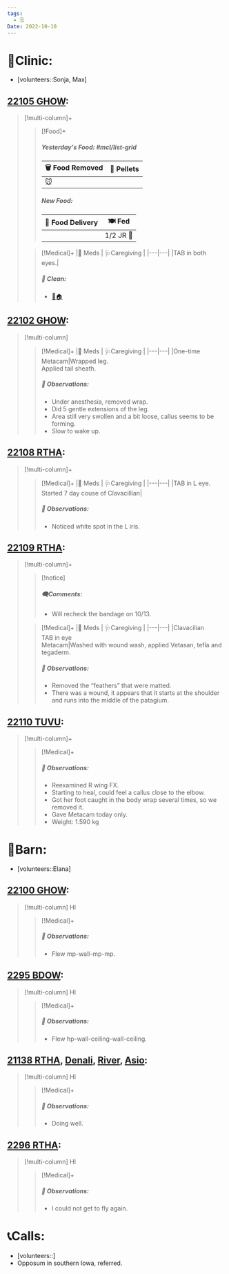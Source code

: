 ```yaml
---
tags:
  - 🗒️
Date: 2022-10-10
---
```


# 🏥Clinic:
- [volunteers::Sonja, Max]

## [22105 GHOW](../RARE%20Birds/22105%20GHOW.md):
> [!multi-column]+
>
>> [!Food]+
>> ##### Yesterday's Food: #mcl/list-grid
>> |🗑️ Food Removed| 💩 Pellets
>> |---|---|
>>|🐭|
>>
>> ##### New Food:
>> |🚚 Food Delivery| 🍽️ Fed|
>> |---|---|
>>||1/2 JR 🐀
>
>> [!Medical]+
>> |💊 Meds | 🩺Caregiving |
>> |---|---|
>> |TAB in both eyes.|
>>
>>##### 🫧 Clean:
>> - [🧼🏠](../Admin/Codes/Moved%20to%20clean%20cage.md)

## [22102 GHOW](../RARE%20Birds/22102%20GHOW.md):
> [!multi-column]
>
>> [!Medical]+
>> |💊 Meds | 🩺Caregiving |
>> |---|---|
>> |One-time Metacam|Wrapped leg.<br> Applied tail sheath.
>>
>> ##### 🔭 Observations:
>> - Under anesthesia, removed wrap. 
>> - Did 5 gentle extensions of the leg. 
>> - Area still very swollen and a bit loose, callus seems to be forming.   
>> - Slow to wake up. 

## [22108 RTHA](../RARE%20Birds/22108%20RTHA.md):
> [!multi-column]+
>
>> [!Medical]+
>> |💊 Meds | 🩺Caregiving |
>> |---|---|
>> |TAB in L eye. <br>Started 7 day couse of Clavacillian|
>>
>> ##### 🔭 Observations:
>> - Noticed white spot in the L iris. 

## [22109 RTHA](../RARE%20Birds/22109%20RTHA.md):
> [!multi-column]+
>
>> [!notice]
>> ##### 🗨️Comments:
>> - Will recheck the bandage on 10/13.
>
>> [!Medical]+
>> |💊 Meds | 🩺Caregiving |
>> |---|---|
>> |Clavacilian<br>TAB in eye<br>Metacam|Washed with wound wash, applied Vetasan, tefla and tegaderm. 
>>
>> ##### 🔭 Observations:
>> - Removed the “feathers” that were matted. 
>> - There was a wound, it appears that it starts at the shoulder and runs into the middle of the patagium. 

## [22110 TUVU](../RARE%20Birds/22110%20TUVU.md):
> [!multi-column]+
>
>> [!Medical]+
>> ##### 🔭 Observations:
>> - Reexamined R wing FX. 
>> - Starting to heal, could feel a callus close to the elbow. 
>> - Got her foot caught in the body wrap several times, so we removed it.
>> - Gave Metacam today only. 
>> - Weight: 1.590 kg

# 🏡Barn:
- [volunteers::Elana]

## [22100 GHOW](../RARE%20Birds/22100%20GHOW.md):
> [!multi-column] HI
>
>> [!Medical]+
>> ##### 🔭 Observations:
>> - Flew mp-wall-mp-mp.

## [2295 BDOW](../RARE%20Birds/2295%20BDOW.md):
> [!multi-column] HI
>
>> [!Medical]+
>> ##### 🔭 Observations:
>> - Flew hp-wall-ceiling-wall-ceiling.

## [21138 RTHA](../RARE%20Birds/21138%20RTHA.md), [Denali](../RARE%20Birds/Ed%20Birds/Denali.md), [River](../RARE%20Birds/Ed%20Birds/River.md), [Asio](../RARE%20Birds/Ed%20Birds/Asio.md):
> [!multi-column] HI
>
>> [!Medical]+
>> ##### 🔭 Observations:
>> - Doing well.

## [2296 RTHA](../RARE%20Birds/2296%20RTHA.md):
> [!multi-column] HI
>
>> [!Medical]+
>> ##### 🔭 Observations:
>> - I could not get to fly again.

# 📞Calls:
- [volunteers::]
- Opposum in southern Iowa, referred.